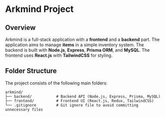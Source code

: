 # Arkmind Project

## Overview

Arkmind is a full-stack application with a **frontend** and a **backend** part. The application aims to manage **items** in a simple inventory system. The backend is built with **Node.js**, **Express**, **Prisma ORM**, and **MySQL**. The frontend uses **React.js** with **TailwindCSS** for styling.

## Folder Structure

The project consists of the following main folders:

```plaintext
arkmind/
├── backend/           # Backend API (Node.js, Express, Prisma, MySQL)
├── frontend/          # Frontend UI (React.js, Redux, TailwindCSS)
└── .gitignore         # Git ignore file to avoid committing unnecessary files
